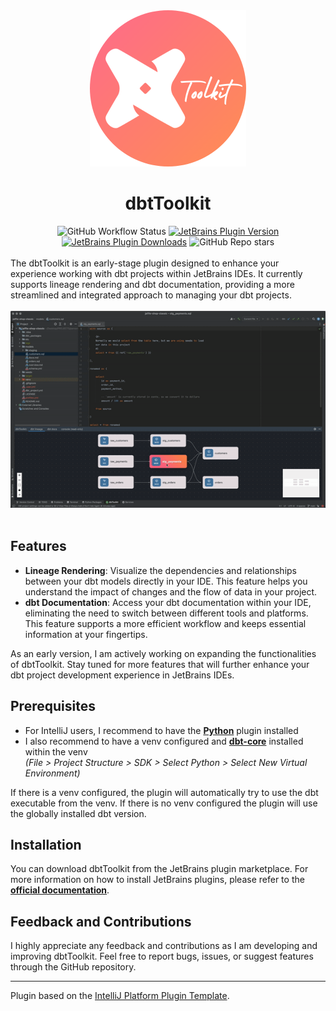 <div align="center">
    <img alt="logo" data-is-relative="true" src="./assets/img/logo.png" width="250" height="250"/>
    <h1>dbtToolkit</h1>
    <img alt="GitHub Workflow Status" src="https://github.com/ramonvermeulen/dbt-idea/workflows/Build/badge.svg">
    <a href="https://plugins.jetbrains.com/plugin/PLUGIN_ID"><img alt="JetBrains Plugin Version" src="https://img.shields.io/jetbrains/plugin/v/PLUGIN_ID"></a>
    <a href="https://plugins.jetbrains.com/plugin/PLUGIN_ID"><img alt="JetBrains Plugin Downloads" src="https://img.shields.io/jetbrains/plugin/d/PLUGIN_ID"></a>
    <img alt="GitHub Repo stars" src="https://img.shields.io/github/stars/ramonvermeulen/dbt-toolkit">
</div>

<br>
<!-- Plugin description -->
The dbtToolkit is an early-stage plugin designed to enhance your experience working with dbt 
projects within JetBrains IDEs. It currently supports lineage rendering and dbt documentation, 
providing a more streamlined and integrated approach to managing your dbt projects.
<!-- Plugin description end -->
<br><br>

<div align="center">
    <img alt="sample" src="./assets/img/sample.gif"/>
</div>

<br>

## Features
* **Lineage Rendering**: Visualize the dependencies and relationships between your dbt models directly in your IDE. 
This feature helps you understand the impact of changes and the flow of data in your project.  
* **dbt Documentation**: Access your dbt documentation within your IDE, eliminating the need to switch between different 
tools and platforms. This feature supports a more efficient workflow and keeps essential information at your fingertips.

As an early version, I am actively working on expanding the functionalities of dbtToolkit. Stay tuned for more features 
that will further enhance your dbt project development experience in JetBrains IDEs.

## Prerequisites
* For IntelliJ users, I recommend to have the [**Python**](https://plugins.jetbrains.com/plugin/631-python) plugin installed
* I also recommend to have a venv configured and [**dbt-core**](https://pypi.org/project/dbt-core/) installed within the venv <br> 
*(File > Project Structure > SDK > Select Python > Select New Virtual Environment)*

If there is a venv configured, the plugin will automatically try to use the dbt executable from the venv. 
If there is no venv configured the plugin will use the globally installed dbt version.

## Installation
You can download dbtToolkit from the JetBrains plugin marketplace. For more information on how to install JetBrains plugins, 
please refer to the [**official documentation**](https://www.jetbrains.com/help/idea/managing-plugins.html).

## Feedback and Contributions
I highly appreciate any feedback and contributions as I am developing and improving dbtToolkit. 
Feel free to report bugs, issues, or suggest features through the GitHub repository.


---
Plugin based on the [IntelliJ Platform Plugin Template][template].

[template]: https://github.com/JetBrains/intellij-platform-plugin-template
[docs:plugin-description]: https://plugins.jetbrains.com/docs/intellij/plugin-user-experience.html#plugin-description-and-presentation
